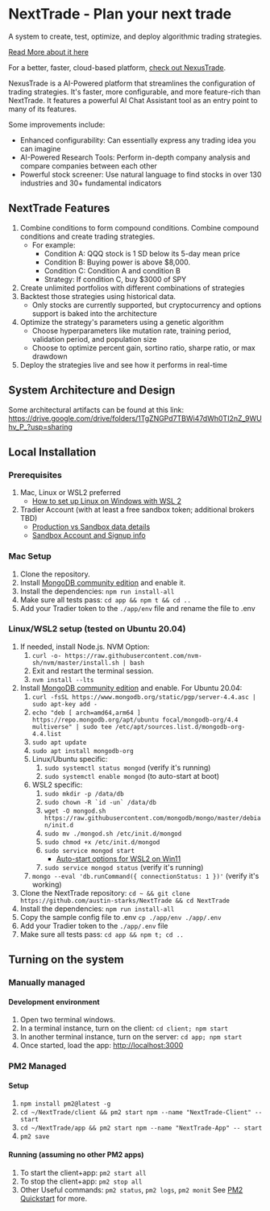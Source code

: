 # NextTrade - Plan your next trade

A system to create, test, optimize, and deploy algorithmic trading strategies.

[Read More about it here](https://medium.com/@austin-starks/i-created-an-open-source-automated-trading-platform-f9d94575ceba)

For a better, faster, cloud-based platform, [check out NexusTrade](https://nexustrade.io/). 

NexusTrade is a AI-Powered platform that streamlines the configuration of trading strategies. It's faster, more configurable, and more feature-rich than NextTrade. It features a powerful AI Chat Assistant tool as an entry point to many of its features.

Some improvements include:
 - Enhanced configurability: Can essentially express any trading idea you can imagine
 - AI-Powered Research Tools: Perform in-depth company analysis and compare companies between each other
 - Powerful stock screener: Use natural language to find stocks in over 130 industries and 30+ fundamental indicators

## NextTrade Features

1. Combine conditions to form compound conditions. Combine compound conditions and create trading strategies.
   - For example:
     - Condition A: QQQ stock is 1 SD below its 5-day mean price
     - Condition B: Buying power is above $8,000.
     - Condition C: Condition A and condition B
     - Strategy: If condition C, buy $3000 of SPY
2. Create unlimited portfolios with different combinations of strategies
3. Backtest those strategies using historical data.
   - Only stocks are currently supported, but cryptocurrency and options support is baked into the architecture
4. Optimize the strategy's parameters using a genetic algorithm
   - Choose hyperparameters like mutation rate, training period, validation period, and population size
   - Choose to optimize percent gain, sortino ratio, sharpe ratio, or max drawdown
5. Deploy the strategies live and see how it performs in real-time

## System Architecture and Design

Some architectural artifacts can be found at this link:
https://drive.google.com/drive/folders/1TgZNGPd7TBWi47dWh0TI2nZ_9WUhv_P_?usp=sharing

## Local Installation

### Prerequisites

1. Mac, Linux or WSL2 preferred
   - [How to set up Linux on Windows with WSL 2](https://s1gr1d.medium.com/how-to-set-up-linux-on-windows-with-wsl-2-debe2a64d20d)
2. Tradier Account (with at least a free sandbox token; additional brokers TBD)
   - [Production vs Sandbox data details](https://documentation.tradier.com/brokerage-api/overview/market-data)
   - [Sandbox Account and Signup info](https://documentation.tradier.com/brokerage-api/overview/endpoints)

### Mac Setup

1. Clone the repository.
2. Install [MongoDB community edition](https://docs.mongodb.com/manual/administration/install-community/) and enable it.
3. Install the dependencies: `npm run install-all`
4. Make sure all tests pass: `cd app && npm t && cd ..`
5. Add your Tradier token to the `./app/env` file and rename the file to .env

### Linux/WSL2 setup (tested on Ubuntu 20.04)

1. If needed, install Node.js. NVM Option:
   1. `curl -o- https://raw.githubusercontent.com/nvm-sh/nvm/master/install.sh | bash`
   2. Exit and restart the terminal session.
   3. `nvm install --lts`
2. Install [MongoDB community edition](https://docs.mongodb.com/manual/administration/install-community/) and enable. For Ubuntu 20.04:
   1. `curl -fsSL https://www.mongodb.org/static/pgp/server-4.4.asc | sudo apt-key add -`
   2. `echo "deb [ arch=amd64,arm64 ] https://repo.mongodb.org/apt/ubuntu focal/mongodb-org/4.4 multiverse" | sudo tee /etc/apt/sources.list.d/mongodb-org-4.4.list`
   3. `sudo apt update`
   4. `sudo apt install mongodb-org`
   5. Linux/Ubuntu specific:
      1. `sudo systemctl status mongod` (verify it's running)
      2. `sudo systemctl enable mongod` (to auto-start at boot)
   6. WSL2 specific:
      1. `sudo mkdir -p /data/db`
      2. `` sudo chown -R `id -un` /data/db ``
      3. `wget -O mongod.sh https://raw.githubusercontent.com/mongodb/mongo/master/debian/init.d`
      4. `sudo mv ./mongod.sh /etc/init.d/mongod`
      5. `sudo chmod +x /etc/init.d/mongod`
      6. `sudo service mongod start`
         - [Auto-start options for WSL2 on Win11](https://learn.microsoft.com/en-us/windows/wsl/wsl-config#boot-settings)
      7. `sudo service mongod status` (verify it's running)
   7. `mongo --eval 'db.runCommand({ connectionStatus: 1 })'` (verify it's working)
3. Clone the NextTrade repository: `cd ~ && git clone https://github.com/austin-starks/NextTrade && cd NextTrade`
4. Install the dependencies: `npm run install-all`
5. Copy the sample config file to .env `cp ./app/env ./app/.env`
6. Add your Tradier token to the `./app/.env` file
7. Make sure all tests pass: `cd app && npm t; cd ..`

## Turning on the system

### Manually managed

#### Development environment

1. Open two terminal windows.
2. In a terminal instance, turn on the client: `cd client; npm start`
3. In another terminal instance, turn on the server: `cd app; npm start`
4. Once started, load the app: [http://localhost:3000](http://localhost:3000)

### PM2 Managed

#### Setup

1. `npm install pm2@latest -g`
2. `cd ~/NextTrade/client && pm2 start npm --name "NextTrade-Client" -- start`
3. `cd ~/NextTrade/app && pm2 start npm --name "NextTrade-App" -- start`
4. `pm2 save`

#### Running (assuming no other PM2 apps)

1. To start the client+app: `pm2 start all`
2. To stop the client+app: `pm2 stop all`
3. Other Useful commands: `pm2 status`, `pm2 logs`, `pm2 monit` See [PM2 Quickstart](https://pm2.keymetrics.io/docs/usage/quick-start/) for more.
